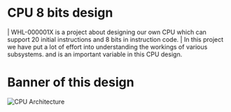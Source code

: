# CPU 8 bits design
| WHL-000001X is a project about designing our own CPU which can support 20 initial instructions and 8 bits in instruction code.
| In this project we have put a lot of effort into understanding the workings of various subsystems. and is an important variable in this CPU design.

# Banner of this design
![CPU Architecture](https://github.com/KidsadakornNuallaoong/CPU-8bits-Design/assets/121489701/b214e016-7c1e-4e18-bf6f-18cdfe2751d2)
